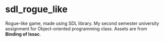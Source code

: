 # sdl_rogue_like
Rogue-like game, made using SDL library.
My second semester university assignment for Object-oriented programming class. Assets are from **Binding of Issac**.
